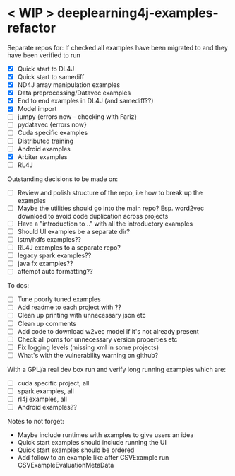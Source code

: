 # < WIP > deeplearning4j-examples-refactor

Separate repos for:
If checked all examples have been migrated to and they have been verified to 
run
- [X] Quick start to DL4J
- [X] Quick start to samediff
- [X] ND4J array manipulation examples
- [X] Data preprocessing/Datavec examples
- [X] End to end examples in DL4J (and samediff??)
- [X] Model import
- [ ] jumpy {errors now - checking with Fariz}
- [ ] pydatavec {errors now}
- [ ] Cuda specific examples
- [ ] Distributed training
- [ ] Android examples
- [X] Arbiter examples
- [ ] RL4J

Outstanding decisions to be made on:
- [ ] Review and polish structure of the repo, i.e how to break up the examples
- [ ] Maybe the utilities should go into the main repo? Esp. word2vec download to avoid code duplication across projects
- [ ] Have a "introduction to .." with all the introductory examples
- [ ] Should UI examples be a separate dir?
- [ ] lstm/hdfs examples??
- [ ] RL4J examples to a separate repo?
- [ ] legacy spark examples??
- [ ] java fx examples??
- [ ] attempt auto formatting??

To dos: 
- [ ] Tune poorly tuned examples
- [ ] Add readme to each project with ??
- [ ] Clean up printing with unnecessary json etc
- [ ] Clean up comments
- [ ] Add code to download w2vec model if it's not already present
- [ ] Check all poms for unnecessary version properties etc
- [ ] Fix logging levels (missing xml in some projects)
- [ ] What's with the vulnerability warning on github?

With a GPU/a real dev box run and verify long running examples which are:
- [ ] cuda specific project, all
- [ ] spark examples, all
- [ ] rl4j examples, all
- [ ] Android examples??

Notes to not forget:
- Maybe include runtimes with examples to give users an idea
- Quick start examples should include running the UI
- Quick start examples should be ordered
- Add follow to an example like after CSVExample run CSVExampleEvaluationMetaData
